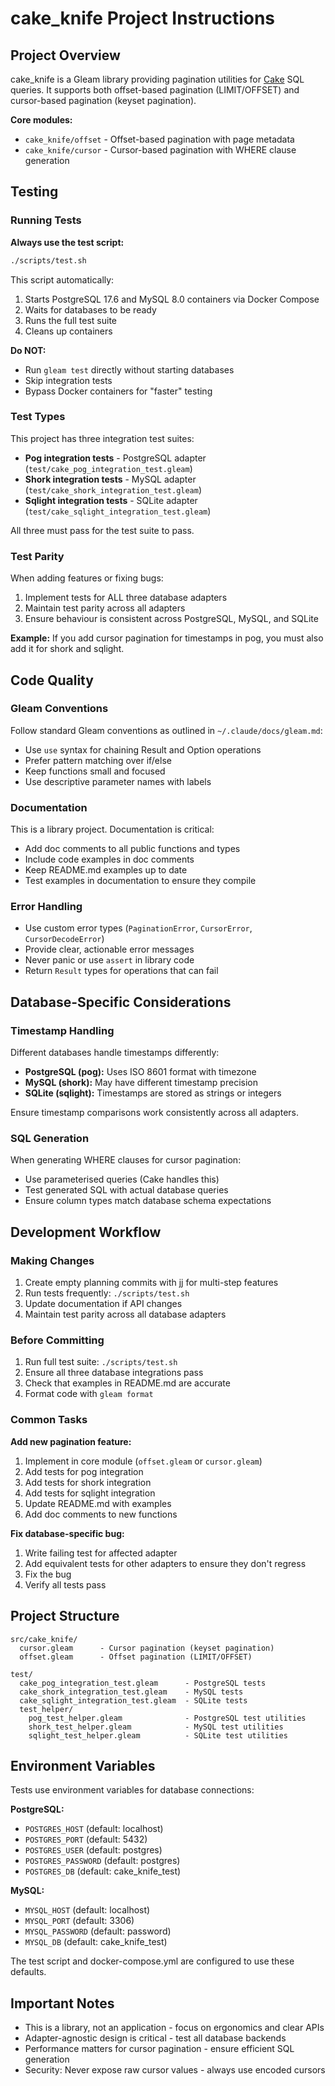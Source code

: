 # cake_knife Project Instructions

## Project Overview

cake_knife is a Gleam library providing pagination utilities for [Cake](https://hexdocs.pm/cake/) SQL queries. It supports both offset-based pagination (LIMIT/OFFSET) and cursor-based pagination (keyset pagination).

**Core modules:**
- `cake_knife/offset` - Offset-based pagination with page metadata
- `cake_knife/cursor` - Cursor-based pagination with WHERE clause generation

## Testing

### Running Tests

**Always use the test script:**
```bash
./scripts/test.sh
```

This script automatically:
1. Starts PostgreSQL 17.6 and MySQL 8.0 containers via Docker Compose
2. Waits for databases to be ready
3. Runs the full test suite
4. Cleans up containers

**Do NOT:**
- Run `gleam test` directly without starting databases
- Skip integration tests
- Bypass Docker containers for "faster" testing

### Test Types

This project has three integration test suites:
- **Pog integration tests** - PostgreSQL adapter (`test/cake_pog_integration_test.gleam`)
- **Shork integration tests** - MySQL adapter (`test/cake_shork_integration_test.gleam`)
- **Sqlight integration tests** - SQLite adapter (`test/cake_sqlight_integration_test.gleam`)

All three must pass for the test suite to pass.

### Test Parity

When adding features or fixing bugs:
1. Implement tests for ALL three database adapters
2. Maintain test parity across all adapters
3. Ensure behaviour is consistent across PostgreSQL, MySQL, and SQLite

**Example:** If you add cursor pagination for timestamps in pog, you must also add it for shork and sqlight.

## Code Quality

### Gleam Conventions

Follow standard Gleam conventions as outlined in `~/.claude/docs/gleam.md`:
- Use `use` syntax for chaining Result and Option operations
- Prefer pattern matching over if/else
- Keep functions small and focused
- Use descriptive parameter names with labels

### Documentation

This is a library project. Documentation is critical:
- Add doc comments to all public functions and types
- Include code examples in doc comments
- Keep README.md examples up to date
- Test examples in documentation to ensure they compile

### Error Handling

- Use custom error types (`PaginationError`, `CursorError`, `CursorDecodeError`)
- Provide clear, actionable error messages
- Never panic or use `assert` in library code
- Return `Result` types for operations that can fail

## Database-Specific Considerations

### Timestamp Handling

Different databases handle timestamps differently:
- **PostgreSQL (pog):** Uses ISO 8601 format with timezone
- **MySQL (shork):** May have different timestamp precision
- **SQLite (sqlight):** Timestamps are stored as strings or integers

Ensure timestamp comparisons work consistently across all adapters.

### SQL Generation

When generating WHERE clauses for cursor pagination:
- Use parameterised queries (Cake handles this)
- Test generated SQL with actual database queries
- Ensure column types match database schema expectations

## Development Workflow

### Making Changes

1. Create empty planning commits with jj for multi-step features
2. Run tests frequently: `./scripts/test.sh`
3. Update documentation if API changes
4. Maintain test parity across all database adapters

### Before Committing

1. Run full test suite: `./scripts/test.sh`
2. Ensure all three database integrations pass
3. Check that examples in README.md are accurate
4. Format code with `gleam format`

### Common Tasks

**Add new pagination feature:**
1. Implement in core module (`offset.gleam` or `cursor.gleam`)
2. Add tests for pog integration
3. Add tests for shork integration
4. Add tests for sqlight integration
5. Update README.md with examples
6. Add doc comments to new functions

**Fix database-specific bug:**
1. Write failing test for affected adapter
2. Add equivalent tests for other adapters to ensure they don't regress
3. Fix the bug
4. Verify all tests pass

## Project Structure

```
src/cake_knife/
  cursor.gleam      - Cursor pagination (keyset pagination)
  offset.gleam      - Offset pagination (LIMIT/OFFSET)

test/
  cake_pog_integration_test.gleam      - PostgreSQL tests
  cake_shork_integration_test.gleam    - MySQL tests
  cake_sqlight_integration_test.gleam  - SQLite tests
  test_helper/
    pog_test_helper.gleam              - PostgreSQL test utilities
    shork_test_helper.gleam            - MySQL test utilities
    sqlight_test_helper.gleam          - SQLite test utilities
```

## Environment Variables

Tests use environment variables for database connections:

**PostgreSQL:**
- `POSTGRES_HOST` (default: localhost)
- `POSTGRES_PORT` (default: 5432)
- `POSTGRES_USER` (default: postgres)
- `POSTGRES_PASSWORD` (default: postgres)
- `POSTGRES_DB` (default: cake_knife_test)

**MySQL:**
- `MYSQL_HOST` (default: localhost)
- `MYSQL_PORT` (default: 3306)
- `MYSQL_PASSWORD` (default: password)
- `MYSQL_DB` (default: cake_knife_test)

The test script and docker-compose.yml are configured to use these defaults.

## Important Notes

- This is a library, not an application - focus on ergonomics and clear APIs
- Adapter-agnostic design is critical - test all database backends
- Performance matters for cursor pagination - ensure efficient SQL generation
- Security: Never expose raw cursor values - always use encoded cursors
